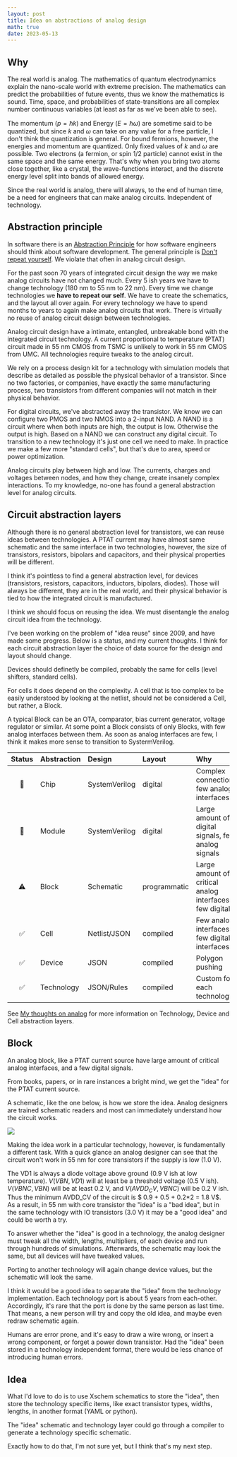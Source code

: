 ```yaml
---
layout: post
title: Idea on abstractions of analog design
math: true
date: 2023-05-13
---
```



## Why 
The real world is analog. The mathematics of quantum electrodynamics explain the
nano-scale world with extreme precision. The mathematics can predict the
probabilities of future events, thus we know the mathematics is sound. Time,
space, and probabilities of state-transitions are all
complex number continuous variables (at least as far as we've been able
to see). 

The momentum  ($p = \hbar k$) and Energy ($E = \hbar \omega$) are
sometime said to be quantized, but since $k$ and $\omega$ can take on any value
for a free particle, I don't think the quantization is general. For bound
fermions, however, the energies and momentum are
quantized. Only fixed values of $k$ and $\omega$ are
possible. Two electrons (a fermion, or spin $1/2$ particle) cannot exist in the
same space and the same energy. That's why when you bring two atoms close
together, like a crystal, the wave-functions interact, and the discrete energy level
split into bands of allowed energy. 

Since the real world is analog, there will always, to the end of human time,
be a need for engineers that can make analog circuits. Independent of technology.

## Abstraction principle

In software there is an [Abstraction
Principle](https://en.wikipedia.org/wiki/Abstraction_principle_(computer_programming))
for how software engineers should think about software development. The general
principle is [Don't repeat
yourself](https://en.wikipedia.org/wiki/Don%27t_repeat_yourself). We violate
that often in analog circuit design. 

For the past soon 70 years of integrated circuit design the way we make analog
circuits have not changed much. Every 5 ish years we have to change technology
(180 nm to 55 nm to 22 nm). Every time we change technologies we  **have to
repeat our self**. We have to create the schematics, and the layout all over again.
For every technology we have to spend months to years to again make analog
circuits that work. There is virtually no reuse of analog circuit design between technologies. 

Analog circuit design have a intimate, entangled, unbreakable bond with the integrated
circuit technology. A current proportional to temperature (PTAT) circuit made in 55 nm CMOS from TSMC is unlikely to work
in 55 nm CMOS from UMC. All technologies require tweaks to the analog
circuit.

We rely on a process design kit for a technology with simulation
models that describe as detailed as possible the physical behavior of a
 transistor. Since no two factories, or
companies, have exactly the same manufacturing process, two transistors from different companies will
not match in their physical behavior. 

For digital circuits, we've abstracted away the transistor. We know we can
configure two PMOS and two NMOS into a 2-input NAND. A NAND is a circuit where when both inputs are high,
the output is low. Otherwise the output is high. Based on a NAND we can
construct any digital circuit. To transition to a new technology it's just one
cell we need to make. In practice we make a few more "standard cells", but
that's due to area, speed or power optimization.

Analog circuits play between high
and low. The currents, charges and voltages between nodes, and how they change,
create insanely complex interactions. To my knowledge, no-one has found a
general abstraction level for analog circuits.


## Circuit abstraction layers

Although there is no general abstraction level for transistors, we can reuse
ideas between technologies. A PTAT current may have almost same
schematic and the same interface in two technologies, however, the size of transistors, resistors, bipolars
and capacitors, and their physical properties will be different.

I think it's pointless to find a general abstraction level,  for devices
(transistors, resistors, capacitors, inductors, bipolars, diodes). Those will
always be different, they are in the real world, and their physical behavior is tied
to how the integrated circuit is manufactured. 

I think we should focus on reusing the idea. We must disentangle the analog
circuit idea from the technology. 

I've been working on the problem of "idea reuse" since 2009, and have made some
progress. Below is a status, and my current thoughts. I think for each circuit
abstraction layer the choice of data source for the design and layout should
change. 

Devices should definetly be compiled, probably the same for cells (level
shifters, standard cells). 

For cells it does depend on the complexity. A cell
that is too complex to be easily understood by looking at the
netlist, should not be considered a Cell, but rather, a Block. 

A typical Block can be an OTA, comparator, bias current generator, voltage
regulator or similar. At some point a Block consists of only Blocks, with few
analog interfaces between them. As soon as analog interfaces are few, 
I think it makes more sense to transition to SystermVerilog.

| Status | Abstraction | Design | Layout | Why |
|:------:|:------------|:-------|:-------|:----|
| :construction:       | Chip        | SystemVerilog     | digital     | Complex connections, few analog interfaces              |
| :construction:       | Module      | SystemVerilog     | digital     | Large amount of digital signals, few analog signals     |
| :warning:       | Block       | Schematic         | programmatic | Large amount of critical analog interfaces, few digital |
| :white_check_mark:      | Cell         | Netlist/JSON | compiled    | Few analog interfaces, few digital interfaces                                 |
| :white_check_mark:      | Device      | JSON              | compiled    | Polygon pushing                                         |
| :white_check_mark:      | Technology  | JSON/Rules        | compiled    | Custom for each technology                              |

See  [My thoughts on
analog](https://analogicus.com/aic2023/2022/12/03/My-thoughts-on-analog-design.html)
for more information on Technology, Device and Cell abstraction layers.

## Block 
An analog block, like a PTAT current source have large amount of critical analog
interfaces, and a few digital signals.

From books, papers, or in rare instances a bright mind, we get the "idea" for the
PTAT current source. 

A schematic, like the one below, is how we store the idea.
Analog designers are trained schematic readers and most can immediately
understand how the circuit works.

![](/ideas/assets/bias_ibp3.svg)

Making the idea work in a particular technology, however, is fundamentally a
different task. With a quick glance an analog designer can see that the circuit
won't work in 55 nm for core transistors if the supply is low (1.0 V). 

The VD1
is always a diode voltage above ground (0.9 V ish at low temperature). $V(VBN,VD1)$ will at
least be a threshold voltage (0.5 V ish). $V(VBNC,VBN)$ will be at least 0.2 V,
and $V(AVDD_CV,VBNC)$ will be 0.2 V ish. Thus the minimum AVDD_CV of the circuit
is $ 0.9 + 0.5 + 0.2*2 = 1.8 V$. As a result, in 55 nm with core transistor the
"idea" is a "bad idea", but in the same technology with IO transistors (3.0 V)
it may be a "good idea" and could be worth a try.

To answer whether the "idea" is good in a technology, the analog designer must
tweak all the width, lengths, multipliers, of each device and run through
hundreds of simulations. Afterwards, the schematic may look the same, but all
devices will have tweaked values. 

Porting to another technology will again change device values,
but the schematic will look the same.

I think it would be a good idea to separate the "idea" from the technology
implementation. Each technology port is about 5 years from each-other. Accordingly, it's
rare that the port is done by the same person as last time. That means, a new
person will try and copy the old idea, and maybe even redraw schematic again. 

Humans are error prone, and it's easy to draw a wire wrong, or insert a wrong
component, or forget a power down transistor. Had the "idea" been stored in a
technology independent format, there would be less chance of introducing human
errors. 

## Idea

What I'd love to do is to use Xschem schematics to store the "idea", then store
the technology specific items, like exact transistor types, widths, lengths,
in another format (YAML or python). 

The "idea"
schematic and technology layer could go through a compiler to generate a technology
specific schematic. 

Exactly how to do that, I'm not sure yet, but I think that's my next step.









